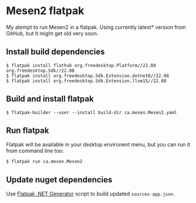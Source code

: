 # Mesen2 flatpak

My atempt to run Mesen2 in a flatpak. Using currently latest* version from GitHub, but it might get old very soon.

## Install build dependencies
```
$ flatpak install flathub org.freedesktop.Platform//22.08 org.freedesktop.Sdk//22.08
$ flatpak install org.freedesktop.Sdk.Extension.dotnet6//22.08
$ flatpak install org.freedesktop.Sdk.Extension.llvm15//22.08
```

## Build and install flatpak
```
$ flatpak-builder --user --install build-dir ca.mesen.Mesen2.yaml
```

## Run flatpak
Flatpak will be available in your desktop environent menu, but you can run it from command line too:
```
$ flatpak run ca.mesen.Mesen2
```

## Update nuget dependencies
Use [Flatpak .NET Generator](https://github.com/flatpak/flatpak-builder-tools/tree/master/dotnet) script to build updated `sources-app.json`. 
